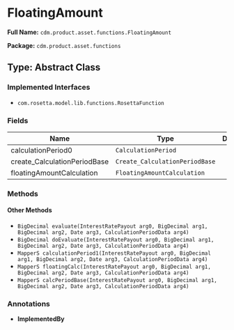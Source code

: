 # FloatingAmount

**Full Name:** `cdm.product.asset.functions.FloatingAmount`

**Package:** `cdm.product.asset.functions`

## Type: Abstract Class

### Implemented Interfaces

- `com.rosetta.model.lib.functions.RosettaFunction`

### Fields

| Name | Type | Description |
|------|------|-------------|
| calculationPeriod0 | `CalculationPeriod` |  |
| create_CalculationPeriodBase | `Create_CalculationPeriodBase` |  |
| floatingAmountCalculation | `FloatingAmountCalculation` |  |

### Methods

#### Other Methods

- `BigDecimal evaluate(InterestRatePayout arg0, BigDecimal arg1, BigDecimal arg2, Date arg3, CalculationPeriodData arg4)`
- `BigDecimal doEvaluate(InterestRatePayout arg0, BigDecimal arg1, BigDecimal arg2, Date arg3, CalculationPeriodData arg4)`
- `MapperS calculationPeriod1(InterestRatePayout arg0, BigDecimal arg1, BigDecimal arg2, Date arg3, CalculationPeriodData arg4)`
- `MapperS floatingCalc(InterestRatePayout arg0, BigDecimal arg1, BigDecimal arg2, Date arg3, CalculationPeriodData arg4)`
- `MapperS calcPeriodBase(InterestRatePayout arg0, BigDecimal arg1, BigDecimal arg2, Date arg3, CalculationPeriodData arg4)`

### Annotations

- **ImplementedBy**

